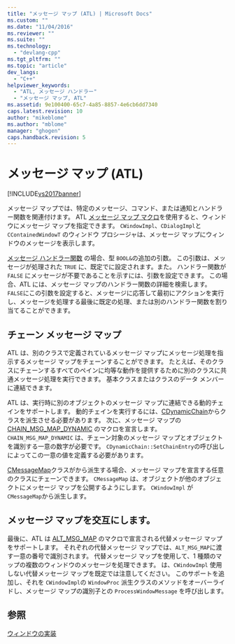 ```yaml
---
title: "メッセージ マップ (ATL) | Microsoft Docs"
ms.custom: ""
ms.date: "11/04/2016"
ms.reviewer: ""
ms.suite: ""
ms.technology: 
  - "devlang-cpp"
ms.tgt_pltfrm: ""
ms.topic: "article"
dev_langs: 
  - "C++"
helpviewer_keywords: 
  - "ATL, メッセージ ハンドラー"
  - "メッセージ マップ, ATL"
ms.assetid: 9e100400-65c7-4a85-8857-4e6cb6dd7340
caps.latest.revision: 10
author: "mikeblome"
ms.author: "mblome"
manager: "ghogen"
caps.handback.revision: 5
---
```

# メッセージ マップ (ATL)
[!INCLUDE[vs2017banner](../assembler/inline/includes/vs2017banner.md)]

メッセージ マップでは、特定のメッセージ、コマンド、または通知とハンドラー関数を関連付けます。  ATL [メッセージ マップ マクロ](../atl/reference/message-map-macros-atl.md)を使用すると、ウィンドウにメッセージ マップを指定できます。  `CWindowImpl`、`CDialogImpl`と `CContainedWindowT` のウィンドウ プロシージャは、メッセージ マップにウィンドウのメッセージを表示します。  
  
 [メッセージ ハンドラー関数](../atl/message-handler-functions.md) の場合、型 `BOOL&`の追加の引数。  この引数は、メッセージが処理された `TRUE` に、既定でに設定されます。また。  ハンドラー関数が `FALSE` にメッセージが不要であることを示すには、引数を設定できます。  この場合、ATL には、メッセージ マップのハンドラー関数の詳細を検索します。  `FALSE`にこの引数を設定すると、メッセージに応答して最初にアクションを実行し、メッセージを処理する最後に既定の処理、または別のハンドラー関数を割り当てることができます。  
  
## チェーン メッセージ マップ  
 ATL は、別のクラスで定義されているメッセージ マップにメッセージ処理を指示するメッセージ マップをチェーンすることができます。  たとえば、そのクラスにチェーンするすべてのペインに均等な動作を提供するために別のクラスに共通メッセージ処理を実行できます。  基本クラスまたはクラスのデータ メンバーに連結できます。  
  
 ATL は、実行時に別のオブジェクトのメッセージ マップに連結できる動的チェインをサポートします。  動的チェインを実行するには、[CDynamicChain](../atl/reference/cdynamicchain-class.md)からクラスを派生させる必要があります。  次に、メッセージ マップの [CHAIN\_MSG\_MAP\_DYNAMIC](../Topic/CHAIN_MSG_MAP_DYNAMIC.md) のマクロを宣言します。  `CHAIN_MSG_MAP_DYNAMIC` は、チェーン対象のメッセージ マップとオブジェクトを識別する一意の数字が必要です。  `CDynamicChain::SetChainEntry`の呼び出しによってこの一意の値を定義する必要があります。  
  
 [CMessageMap](../atl/reference/cmessagemap-class.md)クラスがから派生する場合、メッセージ マップを宣言する任意のクラスにチェーンできます。  `CMessageMap` は、オブジェクトが他のオブジェクトにメッセージ マップを公開するようにします。  `CWindowImpl` が `CMessageMap`から派生します。  
  
## メッセージ マップを交互にします。  
 最後に、ATL は [ALT\_MSG\_MAP](../Topic/ALT_MSG_MAP.md) のマクロで宣言される代替メッセージ マップをサポートします。  それぞれの代替メッセージ マップでは、`ALT_MSG_MAP`に渡す一意の番号で識別されます。  代替メッセージ マップを使用して、1 種類のマップの複数のウィンドウのメッセージを処理できます。  は、`CWindowImpl` 使用しない代替メッセージ マップを既定では注意してください。  このサポートを追加し、それを `CWindowImpl`の `WindowProc` 派生クラスのメソッドをオーバーライドし、メッセージ マップの識別子との `ProcessWindowMessage` を呼び出します。  
  
## 参照  
 [ウィンドウの実装](../atl/implementing-a-window.md)
